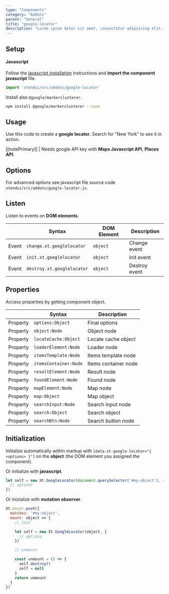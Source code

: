 ```yaml
---
type: "Components"
category: "Addons"
parent: "General"
title: "google-locator"
description: "Lorem ipsum dolor sit amet, consectetur adipiscing elit. Nunc tempus laoreet leo sit amet iaculis."
---
```


## Setup

#### Javascript

Follow the [javascript installation](/introduction/getting-started/setup#javascript-installation) instructions and **import the component javascript** file.

```jsx
import 'xtendui/src/addons/google-locator'
```

Install also `@google/markerclusterer`.

```sh
npm install @google/markerclusterer --save
```

## Usage

Use this code to create a **google locator**. Search for "New York" to see it in action.

[[notePrimary]]
| Needs google API key with **Maps Javascript API**, **Places API**.

<demo>
  <div class="gatsby_demo_item toggle" data-iframe="iframe/components/addons/google-locator">
  </div>
</demo>

## Options

For advanced options see javascript file source code `xtendui/src/addons/google-locator.js`.

## Listen

Listen to events on **DOM elements**.

<div class="table-scroll">

|                         | Syntax                                    | DOM Element                    | Description                   |
| ----------------------- | ----------------------------------------- | ----------------------------- | ----------------------------- |
| Event                   | `change.xt.googlelocator`           | `object` | Change event             |
| Event                   | `init.xt.googlelocator`           | `object` | Init event             |
| Event                   | `destroy.xt.googlelocator`           | `object` | Destroy event             |

</div>

## Properties

Access properties by getting component object.

<div class="table-scroll">

|                         | Syntax                                   | Description                   |
| ----------------------- | ---------------------------------------- | ----------------------------- |
| Property                   | `options:Object`       | Final options             |
| Property                   | `object:Node`       | Object node             |
| Property                   | `locateCache:Object`       | Locate cache object             |
| Property                   | `loaderElement:Node`       | Loader node             |
| Property                   | `itemsTemplate:Node`       | Items template node             |
| Property                   | `itemsContainer:Node`       | Items container node             |
| Property                   | `resultElement:Node`       | Result node             |
| Property                   | `foundElement:Node`       | Found node             |
| Property                   | `mapElement:Node`       | Map node             |
| Property                   | `map:Object`       | Map object             |
| Property                   | `searchInput:Node`       | Search input node             |
| Property                   | `search:Object`       | Search object             |
| Property                   | `searchBtn:Node`       | Search button node             |

</div>

## Initialization

Initialize automatically within markup with `[data-xt-google-locator="{ <options> }"]` on the **object** (the DOM element you assigned the component).

Or initialize with **javascript**.

```js
let self = new Xt.GoogleLocator(document.querySelector('#my-object'), {
  // options
})
```

Or inizialize with **mutation observer**.

```js
Xt.mount.push({
  matches: '#my-object',
  mount: object => {
    // init

    let self = new Xt.GoogleLocator(object, {
      // options
    })

    // unmount

    const unmount = () => {
      self.destroy()
      self = null
    }
    return unmount
  }
})
```
